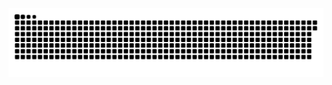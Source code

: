 <picture>
  <source media="(prefers-color-scheme: dark)" srcset="https://raw.githubusercontent.com/MarineHakobyan/MarineHakobyan/2a27d2bd0be6f15ba420a1252407c85e138d7cf3/github-contribution-grid-snake-dark.svg" />
  <source media="(prefers-color-scheme: light)" srcset="https://raw.githubusercontent.com/MarineHakobyan/MarineHakobyan/2a27d2bd0be6f15ba420a1252407c85e138d7cf3/github-contribution-grid-snake.svg" />
  <img alt="github-snake" src="https://raw.githubusercontent.com/MarineHakobyan/MarineHakobyan/2a27d2bd0be6f15ba420a1252407c85e138d7cf3/github-contribution-grid-snake-dark.svg" />
</picture>
